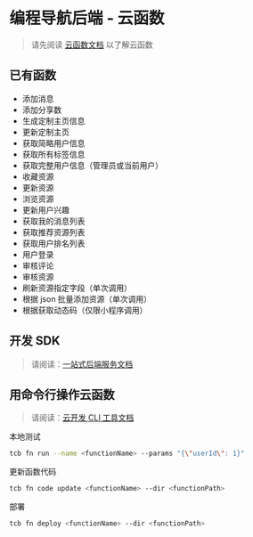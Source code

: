 # 编程导航后端 - 云函数

> 请先阅读 [云函数文档](https://docs.cloudbase.net/cloud-function/introduce.html) 以了解云函数

## 已有函数

- 添加消息
- 添加分享数
- 生成定制主页信息
- 更新定制主页
- 获取简略用户信息
- 获取所有标签信息
- 获取完整用户信息（管理员或当前用户）
- 收藏资源
- 更新资源
- 浏览资源
- 更新用户兴趣
- 获取我的消息列表
- 获取推荐资源列表
- 获取用户排名列表
- 用户登录
- 审核评论
- 审核资源
- 刷新资源指定字段（单次调用）
- 根据 json 批量添加资源（单次调用）
- 根据获取动态码（仅限小程序调用）

## 开发 SDK

> 请阅读：[一站式后端服务文档](https://docs.cloudbase.net/api-reference/server/node-sdk/functions.html)

## 用命令行操作云函数

> 请阅读：[云开发 CLI 工具文档](https://docs.cloudbase.net/cli-v1/intro.html)

本地测试

```bash
tcb fn run --name <functionName> --params "{\"userId\": 1}"
```

更新函数代码

```bash
tcb fn code update <functionName> --dir <functionPath>
```

部署

```bash
tcb fn deploy <functionName> --dir <functionPath>
```

